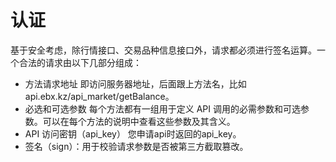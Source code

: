 # 认证

基于安全考虑，除行情接口、交易品种信息接口外，请求都必须进行签名运算。一个合法的请求由以下几部分组成：

*   方法请求地址 即访问服务器地址，后面跟上方法名，比如api.ebx.kz/api_market/getBalance。
*   必选和可选参数 每个方法都有一组用于定义 API 调用的必需参数和可选参数。可以在每个方法的说明中查看这些参数及其含义。
*   API 访问密钥（api_key） 您申请api时返回的api_key。
*   签名（sign）：用于校验请求参数是否被第三方截取篡改。

